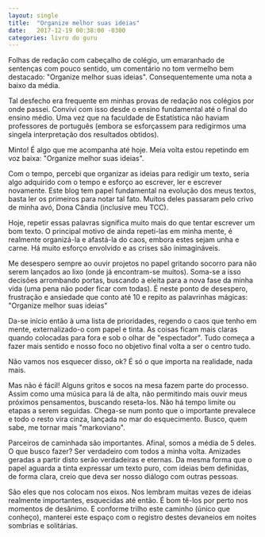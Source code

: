 ```yaml
---
layout: single
title:  "Organize melhor suas ideias"
date:   2017-12-19 00:38:00 -0300
categories: livro do guru
---
```

Folhas de redação com cabeçalho de colégio, um emaranhado de sentenças com pouco sentido, um comentário no tom vermelho bem destacado: "Organize melhor suas ideias". Consequentemente uma nota a baixo da média.

Tal desfecho era frequente em minhas provas de redação nos colégios por onde passei. Convivi com isso desde o ensino fundamental até o final do ensino médio. Uma vez que na faculdade de Estatística não haviam professores de português (embora se esforçassem para redigirmos uma singela interpretação dos resultados obtidos).

Minto! É algo que me acompanha até hoje. Meia volta estou repetindo em voz baixa: "Organize melhor suas ideias".

Com o tempo, percebi que organizar as ideias para redigir um texto, seria algo adquirido com o tempo e esforço ao escrever, ler e escrever novamente. Este blog tem papel fundamental na evolução dos meus textos, basta ler os primeiros para notar tal fato. Muitos deles passaram pelo crivo de minha avó, Dona Cândia (inclusive meu TCC).

Hoje, repetir essas palavras significa muito mais do que tentar escrever um bom texto. O principal motivo de ainda repeti-las em minha mente, é realmente organizá-la e afastá-la do caos, embora estes sejam unha e carne. Há muito esforço envolvido e as crises são inimagináveis.

Me desespero sempre ao ouvir projetos no papel gritando socorro para não serem lançados ao lixo (onde já encontram-se muitos). Soma-se a isso decisões arrombando portas, buscando a eleita para a nova fase da minha vida (uma pena não poder ficar com todas). É neste ponto de desespero, frustração e ansiedade que conto até 10 e repito as palavrinhas mágicas: "Organize melhor suas ideias"

Da-se início então à uma lista de prioridades, regendo o caos que tenho em mente, externalizado-o com papel e tinta. As coisas ficam mais claras quando colocadas para fora e sob o olhar de "espectador". Tudo começa a fazer mais sentido e nosso foco no objetivo final volta a ser o centro tudo.

Não vamos nos esquecer disso, ok? É só o que importa na realidade, nada mais.

Mas não é fácil! Alguns gritos e socos na mesa fazem parte do processo. Assim como uma música para lá de alta, não permitindo mais ouvir meus próximos pensamentos, buscando reseta-los. Não há tempo limite ou etapas a serem seguidas. Chega-se num ponto que o importante prevalece e todo o resto vira cinza, lançada no mar do esquecimento. Busco, quem sabe, me tornar mais "markoviano".

Parceiros de caminhada são importantes. Afinal, somos a média de 5 deles. O que busco fazer? Ser verdadeiro com todos a minha volta. Amizades geradas a partir disto serão verdadeiras e eternas. Da mesma forma que o papel aguarda a tinta expressar um texto puro, com ideias bem definidas, de forma clara, creio que deva ser nosso diálogo com outras pessoas.

São eles que nos colocam nos eixos. Nos lembram muitas vezes de ideias realmente importantes, esquecidas até então. É bom tê-los por perto nos momentos de desânimo. E conforme trilho este caminho (único que conheço), manterei este espaço com o registro destes devaneios em noites sombrias e solitárias.
